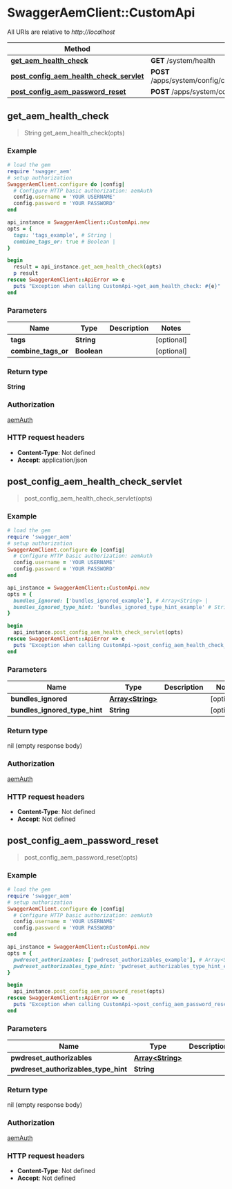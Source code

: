 # SwaggerAemClient::CustomApi

All URIs are relative to *http://localhost*

Method | HTTP request | Description
------------- | ------------- | -------------
[**get_aem_health_check**](CustomApi.md#get_aem_health_check) | **GET** /system/health | 
[**post_config_aem_health_check_servlet**](CustomApi.md#post_config_aem_health_check_servlet) | **POST** /apps/system/config/com.shinesolutions.healthcheck.hc.impl.ActiveBundleHealthCheck | 
[**post_config_aem_password_reset**](CustomApi.md#post_config_aem_password_reset) | **POST** /apps/system/config/com.shinesolutions.aem.passwordreset.Activator | 



## get_aem_health_check

> String get_aem_health_check(opts)



### Example

```ruby
# load the gem
require 'swagger_aem'
# setup authorization
SwaggerAemClient.configure do |config|
  # Configure HTTP basic authorization: aemAuth
  config.username = 'YOUR USERNAME'
  config.password = 'YOUR PASSWORD'
end

api_instance = SwaggerAemClient::CustomApi.new
opts = {
  tags: 'tags_example', # String | 
  combine_tags_or: true # Boolean | 
}

begin
  result = api_instance.get_aem_health_check(opts)
  p result
rescue SwaggerAemClient::ApiError => e
  puts "Exception when calling CustomApi->get_aem_health_check: #{e}"
end
```

### Parameters


Name | Type | Description  | Notes
------------- | ------------- | ------------- | -------------
 **tags** | **String**|  | [optional] 
 **combine_tags_or** | **Boolean**|  | [optional] 

### Return type

**String**

### Authorization

[aemAuth](../README.md#aemAuth)

### HTTP request headers

- **Content-Type**: Not defined
- **Accept**: application/json


## post_config_aem_health_check_servlet

> post_config_aem_health_check_servlet(opts)



### Example

```ruby
# load the gem
require 'swagger_aem'
# setup authorization
SwaggerAemClient.configure do |config|
  # Configure HTTP basic authorization: aemAuth
  config.username = 'YOUR USERNAME'
  config.password = 'YOUR PASSWORD'
end

api_instance = SwaggerAemClient::CustomApi.new
opts = {
  bundles_ignored: ['bundles_ignored_example'], # Array<String> | 
  bundles_ignored_type_hint: 'bundles_ignored_type_hint_example' # String | 
}

begin
  api_instance.post_config_aem_health_check_servlet(opts)
rescue SwaggerAemClient::ApiError => e
  puts "Exception when calling CustomApi->post_config_aem_health_check_servlet: #{e}"
end
```

### Parameters


Name | Type | Description  | Notes
------------- | ------------- | ------------- | -------------
 **bundles_ignored** | [**Array&lt;String&gt;**](String.md)|  | [optional] 
 **bundles_ignored_type_hint** | **String**|  | [optional] 

### Return type

nil (empty response body)

### Authorization

[aemAuth](../README.md#aemAuth)

### HTTP request headers

- **Content-Type**: Not defined
- **Accept**: Not defined


## post_config_aem_password_reset

> post_config_aem_password_reset(opts)



### Example

```ruby
# load the gem
require 'swagger_aem'
# setup authorization
SwaggerAemClient.configure do |config|
  # Configure HTTP basic authorization: aemAuth
  config.username = 'YOUR USERNAME'
  config.password = 'YOUR PASSWORD'
end

api_instance = SwaggerAemClient::CustomApi.new
opts = {
  pwdreset_authorizables: ['pwdreset_authorizables_example'], # Array<String> | 
  pwdreset_authorizables_type_hint: 'pwdreset_authorizables_type_hint_example' # String | 
}

begin
  api_instance.post_config_aem_password_reset(opts)
rescue SwaggerAemClient::ApiError => e
  puts "Exception when calling CustomApi->post_config_aem_password_reset: #{e}"
end
```

### Parameters


Name | Type | Description  | Notes
------------- | ------------- | ------------- | -------------
 **pwdreset_authorizables** | [**Array&lt;String&gt;**](String.md)|  | [optional] 
 **pwdreset_authorizables_type_hint** | **String**|  | [optional] 

### Return type

nil (empty response body)

### Authorization

[aemAuth](../README.md#aemAuth)

### HTTP request headers

- **Content-Type**: Not defined
- **Accept**: Not defined

